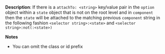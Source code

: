 __Description__: If there is a `attachTo: <string>` key/value pair in the `option` object within a `state` object that is not on the root level and in `component` then the `state` will be attached to the matching previous `component` string in the following fashion `<selector string>:<state>` and `<selector string>:not(:<state>)`

__Notes__

+ You can omit the class or id prefix